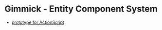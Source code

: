 # Gimmick - Entity Component System

* [prototype for ActionScript](https://github.com/MerlinDS/Gimmick/tree/prototype/as3)
